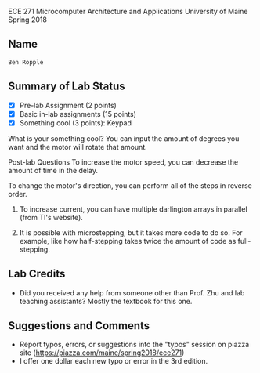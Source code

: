 ECE 271 Microcomputer Architecture and Applications
University of Maine
Spring 2018     

Name
-----------
```
Ben Ropple
```

Summary of Lab Status
-------
- [X] Pre-lab Assignment (2 points) 
- [X] Basic in-lab assignments (15 points) 
- [X] Something cool (3 points): Keypad 

What is your something cool?
You can input the amount of degrees you want and the motor will rotate that amount.

Post-lab Questions
To increase the motor speed, you can decrease the amount of time in the delay.

To change the motor's direction, you can perform all of the steps in reverse order.

1) To increase current, you can have multiple darlington arrays in parallel (from TI's website).

2) It is possible with microstepping, but it takes more code to do so. For example, like how
half-stepping takes twice the amount of code as full-stepping.

Lab Credits
-------
* Did you received any help from someone other than Prof. Zhu and lab teaching assistants?
Mostly the textbook for this one.

Suggestions and Comments
-------
* Report typos, errors, or suggestions into the "typos" session on piazza site (https://piazza.com/maine/spring2018/ece271)
* I offer one dollar each new typo or error in the 3rd edition.
